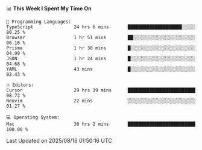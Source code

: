 <!--START_SECTION:waka-->
📊 **This Week I Spent My Time On** 

```text
💬 Programming Languages: 
TypeScript               24 hrs 6 mins       ████████████████████░░░░░   80.25 % 
Browser                  1 hr 51 mins        ██░░░░░░░░░░░░░░░░░░░░░░░   06.16 % 
Prisma                   1 hr 30 mins        █░░░░░░░░░░░░░░░░░░░░░░░░   04.99 % 
JSON                     1 hr 24 mins        █░░░░░░░░░░░░░░░░░░░░░░░░   04.68 % 
YAML                     43 mins             █░░░░░░░░░░░░░░░░░░░░░░░░   02.43 % 

🔥 Editors: 
Cursor                   29 hrs 39 mins      █████████████████████████   98.73 % 
Neovim                   22 mins             ░░░░░░░░░░░░░░░░░░░░░░░░░   01.27 % 

💻 Operating System: 
Mac                      30 hrs 2 mins       █████████████████████████   100.00 % 
```


 Last Updated on 2025/08/16 01:50:16 UTC
<!--END_SECTION:waka-->

